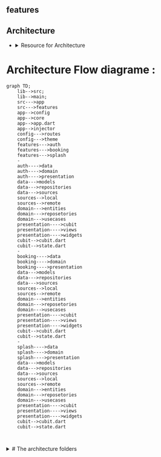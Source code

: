 


## features

## Architecture

- <details><summary>Resource for Architecture </summary>

   - <a href="https://devmuaz.medium.com/flutter-clean-architecture-series-part-1-d2d4c2e75c47" > clean architecture article</a>
   - 
  
  

<p>

</p>
</details>

 


# Architecture Flow diagrame :

```mermaid
graph TD;
    lib-->src;
    lib-->main;
    src--->app
    src--->features
    app-->config
    app-->core
    app-->app.dart
    app-->injector
    config--->routes
    config--->theme
    features--->auth
    features--->booking
    features--->splash
    -
    auth---->data
    auth---->domain
    auth---->presentation
    data--->models
    data--->repositories
    data--->sources
    sources-->local
    sources-->remote
    domain--->entities
    domain--->reposetories
    domain--->usecases
    presentation---->cubit
    presentation---->views
    presentation---->widgets
    cubit-->cubit.dart
    cubit-->state.dart
    -
    booking---->data
    booking---->domain
    booking---->presentation
    data--->models
    data--->repositories
    data--->sources
    sources-->local
    sources-->remote
    domain--->entities
    domain--->reposetories
    domain--->usecases
    presentation---->cubit
    presentation---->views
    presentation---->widgets
    cubit-->cubit.dart
    cubit-->state.dart
    -
    splash---->data
    splash---->domain
    splash---->presentation
    data--->models
    data--->repositories
    data--->sources
    sources-->local
    sources-->remote
    domain--->entities
    domain--->reposetories
    domain--->usecases
    presentation---->cubit
    presentation---->views
    presentation---->widgets
    cubit-->cubit.dart
    cubit-->state.dart
    
     
```

 
<details><summary># The architecture folders </summary>
<p>
<ul>
  <li> lib<br>-->src<br>
       -->main</li>
      <li>src<br>--->app<br>--->features</li>
     <li> app<br>-->config<br>-->core<br> -->app.dart<br> -->injector</li>
     <li> config<br>--->routes<br>--->theme</li>
     <li> features<br>--->auth<ul> -----------------
      <li>auth<br>---->data<br>---->domain<br>---->presentation</li>
     <ul><li> data<br>--->models<br>--->repositories<br>--->sources</li>
     <li> sources<br>-->local<br>-->remote</li>
     <li> domain<br>--->entities<br>--->reposetories<br>--->usecases</li>
     <li> presentation<br>---->cubit<br>---->views<br>---->widgets</li>
        <li>cubit<br>-->cubit.dart<br>-->state.dart</li></ul>
        </ul> <br>--->booking<ul> -----------------
      <li>booking<br>---->data<br>---->domain<br>---->presentation</li>
     <ul><li> data<br>--->models<br>--->repositories<br>--->sources</li>
     <li> sources<br>-->local<br>-->remote</li>
     <li> domain<br>--->entities<br>--->reposetories<br>--->usecases</li>
     <li> presentation<br>---->cubit<br>---->views<br>---->widgets</li>
        <li>cubit<br>-->cubit.dart<br>-->state.dart</li></ul>
        </ul> <br> --->splash<ul> -----------------
      <li>splash<br>---->data<br>---->domain<br>---->presentation</li>
     <ul><li> data<br>--->models<br>--->repositories<br>--->sources</li>
     <li> sources<br>-->local<br>-->remote</li>
     <li> domain<br>--->entities<br>--->reposetories<br>--->usecases</li>
     <li> presentation<br>---->cubit<br>---->views<br>---->widgets</li>
        <li>cubit<br>-->cubit.dart<br>-->state.dart</li></ul>
        </ul> </li>
   -
   
</ul>
</details>
